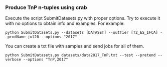 ### Produce TnP n-tuples using crab

Execute the script SubmitDatasets.py with proper options. Try to execute it with no options to obtain info and examples. For example:

    python SubmitDatasets.py --datasets [DATASET] --outTier [T2_ES_IFCA] --prodName jul20 --options "2017"

You can create a txt file with samples and send jobs for all of them.

    python SubmitDatasets.py datasets/data2017_TnP.txt --test --pretend --verbose --options "TnP,2017"
